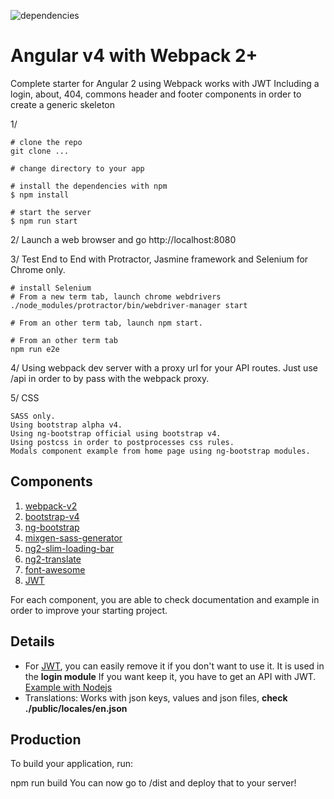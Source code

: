![dependencies](https://david-dm.org/JunkyDeLuxe/angular4-starter.svg)

# Angular v4 with Webpack 2+

Complete starter for Angular 2 using Webpack works with JWT
Including a login, about, 404, commons header and footer components in order to create a generic skeleton

1/
```
# clone the repo
git clone ...

# change directory to your app

# install the dependencies with npm
$ npm install

# start the server
$ npm run start
```

2/
Launch a web browser and go http://localhost:8080

3/
Test End to End with Protractor, Jasmine framework and Selenium for Chrome only.
```
# install Selenium
# From a new term tab, launch chrome webdrivers
./node_modules/protractor/bin/webdriver-manager start

# From an other term tab, launch npm start.

# From an other term tab
npm run e2e
```

4/ Using webpack dev server with a proxy url for your API routes.
Just use /api in order to by pass with the webpack proxy.

5/ CSS
```
SASS only.
Using bootstrap alpha v4.
Using ng-bootstrap official using bootstrap v4.
Using postcss in order to postprocesses css rules.
Modals component example from home page using ng-bootstrap modules. 
```

## Components
1. [webpack-v2](https://webpack.js.org/configuration/)
2. [bootstrap-v4](https://github.com/twbs/bootstrap/tree/v4-dev)
3. [ng-bootstrap](https://github.com/ng-bootstrap/ng-bootstrap)
4. [mixgen-sass-generator](https://github.com/neo9/mixgen)
5. [ng2-slim-loading-bar](https://github.com/akserg/ng2-slim-loading-bar)
6. [ng2-translate](https://github.com/ngx-translate/core)
7. [font-awesome](https://github.com/FortAwesome/Font-Awesome)
8. [JWT](https://github.com/auth0/angular2-jwt)

For each component, you are able to check documentation and example in order to improve your starting project.

## Details
* For [JWT](https://github.com/auth0/angular2-jwt), you can easily remove it if you don't want to use it.
It is used in the **login module**
If you want keep it, you have to get an API with JWT.
[Example with Nodejs](https://github.com/auth0/node-jsonwebtoken)
* Translations: Works with json keys, values and json files, **check ./public/locales/en.json**

## Production
To build your application, run:

npm run build
You can now go to /dist and deploy that to your server!
